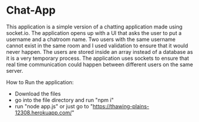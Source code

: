 # Chat-App
This application is a simple version of a chatting application made using socket.io. The application opens up with a UI that asks the user to put a username and a chatroom name. Two users with the same username cannot exist in the same room and I used validation to ensure that it would never happen. The users are stored inside an array instead of a database as it is a very temporary process. The application uses sockets to ensure that real time communication could happen between different users on the same server. 

How to Run the application:
- Download the files
- go into the file directory and run "npm i"
- run "node app.js"
or just go to "https://thawing-plains-12308.herokuapp.com/"
